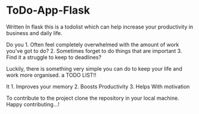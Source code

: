 # ToDo-App-Flask
Written In flask this is a todolist which can help increase your productivity in business and daily life.

Do you
    1. Often feel completely overwhelmed with the amount of work you’ve got to do?
    2. Sometimes forget to do things that are important
    3. Find it a struggle to keep to deadlines?

Luckily, there is something very simple you can do to keep your life and work more organised. a TODO LIST!!

It 
    1. Improves your memory
    2. Boosts Productivity
    3. Helps With motivation

To contribute to the project clone the repository in your local machine. Happy contributing...!

